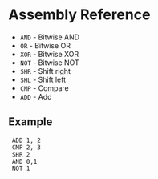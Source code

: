 # Assembly Reference

* `AND` - Bitwise AND
* `OR`  - Bitwise OR
* `XOR` - Bitwise XOR
* `NOT` - Bitwise NOT
* `SHR` - Shift right
* `SHL` - Shift left
* `CMP` - Compare
* `ADD` - Add 

## Example

```assembly
 ADD 1, 2
 CMP 2, 3
 SHR 2
 AND 0,1 
 NOT 1
```

